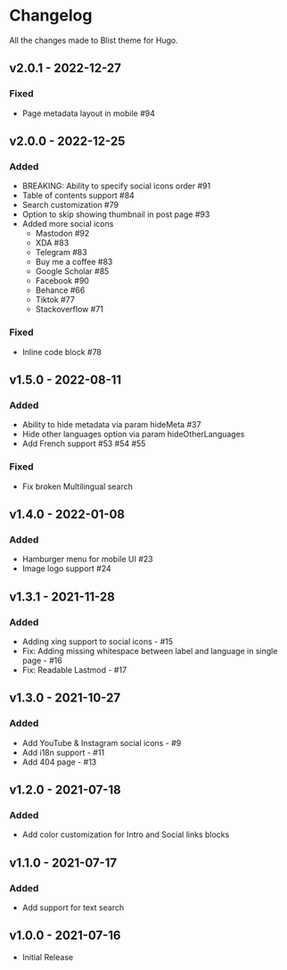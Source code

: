 # Changelog

All the changes made to Blist theme for Hugo.

## v2.0.1 - 2022-12-27

### Fixed

- Page metadata layout in mobile #94

## v2.0.0 - 2022-12-25

### Added

- BREAKING: Ability to specify social icons order #91
- Table of contents support #84
- Search customization #79
- Option to skip showing thumbnail in post page #93
- Added more social icons
  - Mastodon #92
  - XDA #83
  - Telegram #83
  - Buy me a coffee #83
  - Google Scholar #85
  - Facebook #90
  - Behance #66
  - Tiktok #77
  - Stackoverflow #71

### Fixed

- Inline code block #78

## v1.5.0 - 2022-08-11

### Added

- Ability to hide metadata via param hideMeta #37
- Hide other languages option via param hideOtherLanguages
- Add French support #53 #54 #55

### Fixed

- Fix broken Multilingual search

## v1.4.0 - 2022-01-08

### Added

- Hamburger menu for mobile UI #23
- Image logo support #24

## v1.3.1 - 2021-11-28

### Added

- Adding xing support to social icons - #15
- Fix: Adding missing whitespace between label and language in single page - #16
- Fix: Readable Lastmod - #17

## v1.3.0 - 2021-10-27

### Added

- Add YouTube & Instagram social icons - #9
- Add i18n support - #11
- Add 404 page - #13

## v1.2.0 - 2021-07-18

### Added

- Add color customization for Intro and Social links blocks

## v1.1.0 - 2021-07-17

### Added

- Add support for text search

## v1.0.0 - 2021-07-16

- Initial Release